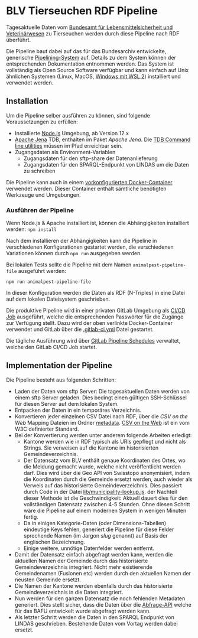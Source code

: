 # BLV Tierseuchen RDF Pipeline

Tagesaktuelle Daten vom [Bundesamt für Lebensmittelsicherheit und Veterinärwesen](https://www.blv.admin.ch/) zu Tierseuchen werden durch diese Pipeline nach RDF überführt.

Die Pipeline baut dabei auf das für das Bundesarchiv entwickelte, generische [Pipelining-System](https://github.com/zazuko/barnard59) auf. Details zu dem System können der entsprechenden Dokumentation entnommen werden. Das System ist vollständig als Open Source Software verfügbar und kann einfach auf Unix ähnlichen Systemen (Linux, MacOS, [Windows mit WSL 2](https://docs.microsoft.com/en-us/windows/wsl/wsl2-install)) installiert und verwendet werden.

## Installation

Um die Pipeline selber ausführen zu können, sind folgende Voraussetzungen zu erfüllen:

* Installierte [Node.js](https://nodejs.org) Umgebung, ab Version 12.x
* [Apache Jena](https://jena.apache.org/) TDB, enthalten im Paket *Apache Jena*. Die [TDB Command line utilities](https://jena.apache.org/documentation/tdb/index.html) müssen im Pfad erreichbar sein.
* Zugangsdaten als Environment-Variablen
  * Zugangsdaten für den sftp-share der Datenanlieferung 
  * Zugangsdaten für den SPARQL-Endpunkt von LINDAS um die Daten zu schreiben

Die Pipeline kann auch in einem [vorkonfigurierten Docker-Container](https://hub.docker.com/r/zazukoians/node-java-jena/) verwendet werden. Dieser Container enthält sämtliche benötigten Werkzeuge und Umgebungen.

### Ausführen der Pipeline

Wenn Node.js & Apache installiert ist, können die Abhängigkeiten installiert werden: `npm install`

Nach dem installieren der Abhängigkeiten kann die Pipeline in verschiedenen Konfigurationen gestartet werden, die verschiedenen Variationen können durch `npm run` ausgegeben werden.

Bei lokalen Tests sollte die Pipeline mit dem Namen `animalpest-pipeline-file` ausgeführt werden:

```
npm run animalpest-pipeline-file
```

In dieser Konfiguration werden die Daten als RDF (N-Triples) in eine Datei auf dem lokalen Dateisystem geschrieben.

Die produktive Pipeline wird in einer privaten GitLab Umgebung als [CI/CD Job](https://docs.gitlab.com/ee/ci/README.html) ausgeführt, welche die entsprechenden Passwörter für die Zugänge zur Verfügung stellt. Dazu wird der oben verlinkte Docker-Container verwendet und GitLab über die [.gitlab-ci.yml](.gitlab-ci.yml) Datei gestartet.

Die tägliche Ausführung wird über [GitLab Pipeline Schedules](https://docs.gitlab.com/ce/user/project/pipelines/schedules.html) verwaltet, welche den GitLab CI/CD Job startet.

## Implementation der Pipeline

Die Pipeline besteht aus folgenden Schritten:

* Laden der Daten vom sftp Server: Die tagesaktuellen Daten werden von einem sftp Server geladen. Dies bedingt einen gültigen SSH-Schlüssel für diesen Server auf dem lokalen System.
* Entpacken der Daten in ein temporäres Verzeichnis.
* Konvertieren jeder einzelnen CSV Datei nach RDF, über die *CSV on the Web* Mapping Dateien im Ordner [metadata](metadata). [CSV on the Web](https://www.w3.org/TR/tabular-data-primer/) ist ein vom W3C definierter Standard.
* Bei der Konvertierung werden unter anderem folgende Arbeiten erledigt:
  * Kantone werden wie in RDF typisch als URIs gepflegt und nicht als Strings. Sie verweisen auf die Kantone im historisierten Gemeindeverzeichnis.
  * Der Datensatz vom BLV enthält genaue Koordinaten des Ortes, wo die Meldung gemacht wurde, welche nicht veröffentlicht werden darf. Dies wird über die Geo API von Swisstopo anonymisiert, indem die Koordinaten durch die Gemeinde ersetzt werden, auch wieder als Verweis auf das historisierte Gemeindeverzeichnis. Dies passiert durch Code in der Datei [lib/municipality-lookup.js](lib/municipality-lookup.js). der Nachteil dieser Methode ist die Geschwindigkeit: Aktuell dauert dies für den vollständigen Datensatz zwischen 4-5 Stunden. Ohne diesen Schritt wäre die Pipeline auf einem modernen System in wenigen Minuten fertig.
  * Da in einigen Kategorie-Daten (oder Dimensions-Tabellen) eindeutige Keys fehlen, generiert die Pipeline für diese Felder sprechende Namen (im Jargon *slug* genannt) auf Basis der englischen Bezeichnung.
  * Einige weitere, unnötige Datenfelder werden entfernt.
* Damit der Datensatz einfach abgefragt werden kann, werden die aktuellen Namen der Gemeinde durch das historisierte Gemeindeverzeichnis integriert. Nicht mehr existierende Gemeindenamen (Fusionen etc) werden durch den aktuellen Namen der neusten Gemeinde ersetzt.
* Die Namen der Kantone werden ebenfalls durch das historisierte Gemeindeverzeichnis in die Daten integriert.
* Nun werden für den ganzen Datensatz die noch fehlenden Metadaten generiert. Dies stellt sicher, dass die Daten über die [Abfrage-API](https://github.com/zazuko/query-rdf-data-cube) welche für das BAFU entwickelt wurde abgefragt werden kann.
* Als letzter Schritt werden die Daten in den SPARQL Endpunkt von LINDAS geschrieben. Bestehende Daten vom Vortag werden dabei ersetzt.

 
